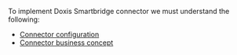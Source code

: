 To implement Doxis Smartbridge connector we must understand the following:
- [Connector configuration](/BE%2Dterna-SER-Connectors/BE%2Dterna-SER-Connectors-for-Dynamics-365-Finance-and-Operations/Doxis-Smartbridge-Connector/D365FO-Smartbridge-Connector-Configuration)
- [Connector business concept](/BE%2Dterna-SER-Connectors/BE%2Dterna-SER-Connectors-for-Dynamics-365-Finance-and-Operations/Doxis-Smartbridge-Connector/D365FO-Smartbridge-Connector-Business-concept)

